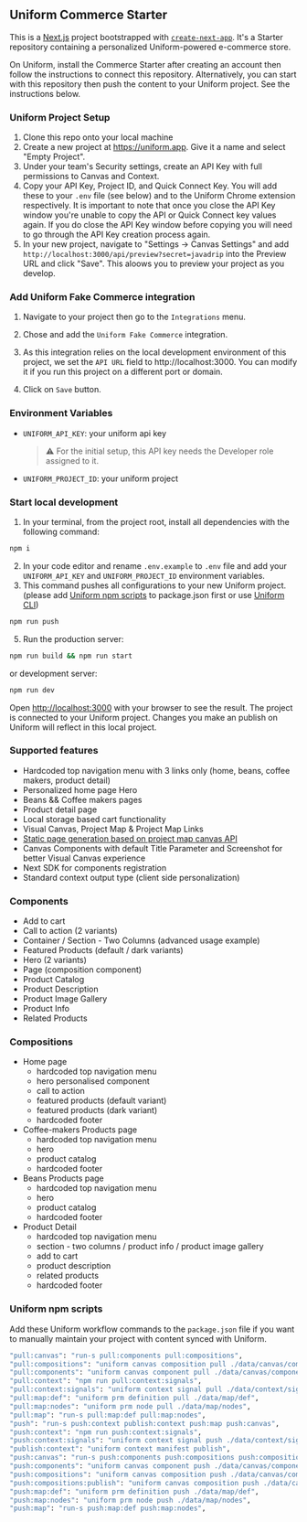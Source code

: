 ## Uniform Commerce Starter

This is a [Next.js](https://nextjs.org/) project bootstrapped with [`create-next-app`](https://github.com/vercel/next.js/tree/canary/packages/create-next-app). It's a Starter repository containing a personalized Uniform-powered e-commerce store. 

On Uniform, install the Commerce Starter after creating an account then follow the instructions to connect this repository. 
Alternatively, you can start with this repository then push the content to your Uniform project. See the instructions below.

### Uniform Project Setup

1. Clone this repo onto your local machine
2. Create a new project at https://uniform.app. Give it a name and select "Empty Project".
3. Under your team's Security settings, create an API Key with full permissions to Canvas and Context.
4. Copy your API Key, Project ID, and Quick Connect Key. You will add these to your `.env` file (see below) and to the Uniform Chrome extension respectively. It is important to note that once you close the API Key window you're unable to copy the API or Quick Connect key values again. If you do close the API Key window before copying you will need to go through the API Key creation process again.
5. In your new project, navigate to "Settings -> Canvas Settings" and add `http://localhost:3000/api/preview?secret=javadrip` into the Preview URL and click "Save". This aloows you to preview your project as you develop.

### Add Uniform Fake Commerce integration

1. Navigate to your project then go to the `Integrations` menu.

2. Chose and add the `Uniform Fake Commerce` integration.

3. As this integration relies on the local development environment of this project, we set the `API URL` field to http://localhost:3000. You can modify it if you run this project on a different port or domain.

4. Click on `Save` button.

### Environment Variables

- `UNIFORM_API_KEY`: your uniform api key
  > ⚠️ For the initial setup, this API key needs the Developer role assigned to it.
- `UNIFORM_PROJECT_ID`: your uniform project

### Start local development

1. In your terminal, from the project root, install all dependencies with the following command:

```bash
npm i
```

2. In your code editor and rename `.env.example` to `.env` file and add your `UNIFORM_API_KEY` and `UNIFORM_PROJECT_ID` environment variables.
3. This command pushes all configurations to your new Uniform project. (please add [Uniform npm scripts](https://github.com/uniformdev/commerce-starter#uniform-npm-scripts) to package.json first or use [Uniform CLI](https://docs.uniform.app/getting-started/cli-setup))

```bash
npm run push
```

5. Run the production server:

```bash
npm run build && npm run start
```

or development server:

```bash
npm run dev
```

Open [http://localhost:3000](http://localhost:3000) with your browser to see the result.
The project is connected to your Uniform project. Changes you make an publish on Uniform will reflect in this local project.

### Supported features

- Hardcoded top navigation menu with 3 links only (home, beans, coffee makers, product detail)
- Personalized home page Hero
- Beans && Coffee makers pages
- Product detail page
- Local storage based cart functionality
- Visual Canvas, Project Map & Project Map Links
- [Static page generation based on project map canvas API](https://docs.uniform.app/reference/packages/uniformdev-project-map#projectmapclient)
- Canvas Components with default Title Parameter and Screenshot for better Visual Canvas experience
- Next SDK for components registration
- Standard context output type (client side personalization)

### Components

- Add to cart
- Call to action (2 variants)
- Container / Section - Two Columns (advanced usage example)
- Featured Products (default / dark variants)
- Hero (2 variants)
- Page (composition component)
- Product Catalog
- Product Description
- Product Image Gallery
- Product Info
- Related Products

### Compositions

- Home page
  - hardcoded top navigation menu
  - hero personalised component
  - call to action
  - featured products (default variant)
  - featured products (dark variant)
  - hardcoded footer
- Coffee-makers Products page
  - hardcoded top navigation menu
  - hero
  - product catalog
  - hardcoded footer
- Beans Products page
  - hardcoded top navigation menu
  - hero
  - product catalog
  - hardcoded footer
- Product Detail
  - hardcoded top navigation menu
  - section - two columns / product info / product image gallery
  - add to cart
  - product description
  - related products
  - hardcoded footer

### Uniform npm scripts
Add these Uniform workflow commands to the `package.json` file if you want to manually maintain your project with content synced with Uniform.

```bash
"pull:canvas": "run-s pull:components pull:compositions",
"pull:compositions": "uniform canvas composition pull ./data/canvas/compositions",
"pull:components": "uniform canvas component pull ./data/canvas/components",
"pull:context": "npm run pull:context:signals",
"pull:context:signals": "uniform context signal pull ./data/context/signals",
"pull:map:def": "uniform prm definition pull ./data/map/def",
"pull:map:nodes": "uniform prm node pull ./data/map/nodes",
"pull:map": "run-s pull:map:def pull:map:nodes",
"push": "run-s push:context publish:context push:map push:canvas",
"push:context": "npm run push:context:signals",
"push:context:signals": "uniform context signal push ./data/context/signals",
"publish:context": "uniform context manifest publish",
"push:canvas": "run-s push:components push:compositions push:compositions:publish",
"push:components": "uniform canvas component push ./data/canvas/components",
"push:compositions": "uniform canvas composition push ./data/canvas/compositions",
"push:compositions:publish": "uniform canvas composition push ./data/canvas/compositions --state published",
"push:map:def": "uniform prm definition push ./data/map/def",
"push:map:nodes": "uniform prm node push ./data/map/nodes",
"push:map": "run-s push:map:def push:map:nodes",
```
